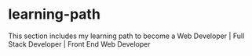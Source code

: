 # learning-path
This section includes my learning path to become a Web Developer | Full Stack Developer | Front End Web Developer
